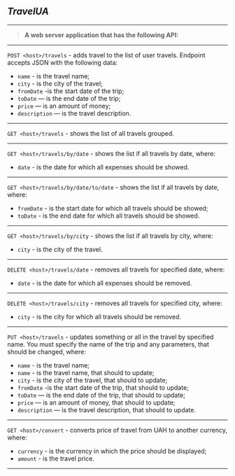 ## _TravelUA_

***

>__A web server application that has the following API:__

***

`POST <host>/travels` - adds travel to the list of user travels. Endpoint accepts JSON with the following data:
* `name` - is the travel name;
* `city` - is the city of the travel;
* `fromDate` -is the start date of the trip;
* `toDate` — is the end date of the trip;
* `price` — is an amount of money;
* `description` — is the travel description.

***

`GET <host>/travels` - shows the list of all travels grouped.

***

`GET <host>/travels/by/date` -  shows the list if all travels by date, where:
* `date` -  is the date for which all expenses should be showed.

***

`GET <host>/travels/by/date/to/date` - shows the list if all travels by date, where:
* `fromDate` -  is the start date for which all travels should be showed;
* `toDate` - is the end date for which all travels should be showed.

***

`GET <host>/travels/by/city` - shows the list if all travels by city, where:
* `city` - is the city of the travel.

***

`DELETE <host>/travels/date` - removes all travels for specified date, where:
* `date` -  is the date for which all expenses should be removed.

***

`DELETE <host>/travels/city` - removes all travels for specified city, where:
* `city` -  is the city for which all travels should be removed.

***
`PUT <host>/travels` - updates something or all in the travel by specified name. You must specify the name of the trip and any parameters, that should be changed, where:
* `name` - is the travel name;
* `name` - is the travel name, that should to update;
* `city` - is the city of the travel, that should to update;
* `fromDate` -is the start date of the trip, that should to update;
* `toDate` — is the end date of the trip, that should to update;
* `price` — is an amount of money, that should to update;
* `description` — is the travel description, that should to update.

***

`GET <host>/convert` - converts price of travel from UAH to another currency, where:
* `currency` - is the currency in which the price should be displayed;
* `amount` - is the travel price.

***